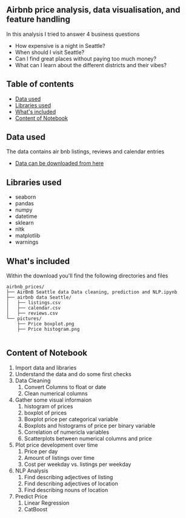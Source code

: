 ## Airbnb price analysis, data visualisation, and feature handling

In this analysis I tried to answer 4 business questions
- How expensive is a night in Seattle?
- When should I visit Seattle?
- Can I find great places without paying too much money?
- What can I learn about the different districts and their vibes?



## Table of contents

- [Data used](#data-used)
- [Libraries used](#libraries-used)
- [What's included](#whats-included)
- [Content of Notebook](#content_of_notebook)


## Data used
The data contains air bnb listings, reviews and calendar entries

- [Data can be downloaded from here](https://www.kaggle.com/airbnb/seattle)

## Libraries used
- seaborn
- pandas
- numpy
- datetime
- sklearn
- nltk
- matplotlib
- warnings

## What's included
Within the download you'll find the following directories and files

```text
airbnb_prices/
├── AirBnB Seattle data Data cleaning, prediction and NLP.ipynb
├── airbnb data Seattle/
│   ├── listings.csv
│   ├── calendar.csv
│   ├── reviews.csv
└── pictures/
    ├── Price boxplot.png
    ├── Price histogram.png
   
```


## Content of Notebook
1. Import data and libraries
2. Understand the data and do some first checks
3. Data Cleaning
   1. Convert Columns to float or date
   2. Clean numerical columns
4. Gather some visual informaion
   1. histogram of prices
   2. boxplot of prices
   3. Boxplot price per categorical variable
   4. Boxplots and histograms of price per binary variable
   5. Correlation of numericla variables
   6. Scatterplots between numerical columns and price
5. Plot price development over time
   1. Price per day
   2. Amount of listings over time
   3. Cost per weekday vs. listings per weekday
6. NLP Analysis
   1. Find describing adjectives of listing
   2. Find describing adjectives of location
   3. Find describing nouns of location 
7. Predict Price
   1. Linear Regression
   2. CatBoost
   



